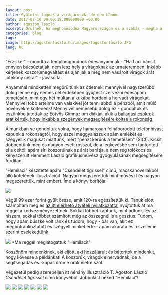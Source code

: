 ```yaml
---
layout: post
title: Gyűlölni fognak a virágárusok, de nem bánom
date: 2017-07-10 09:00:18.000000000 +00:00
author: agoston_laszlo
excerpt: Örülnék, ha meghonosodna Magyarországon ez a szokás - mégha a saját rokonaim kérdőre is vontak érte. Lehet, hogy a hagyomány ellen van, de nagyszerű az eredmény.
categories: blog
tags: 
image: http://agostonlaszlo.hu/images/tagostonlaszlo.JPG
lang: hu
---
```

"Erzsike!" - mondta a templomgondnok édesanyámnak - "Ha Laci bácsit ennyien búcsúztatják, nem lesz hely a virágoknak az urnateremben. Inkább kérjenek koszorúmegváltást és ajánlják a meg nem vásárolt virágok árát jótékony célra!" - javasolta.

Anyámmal mindketten megörültünk az ötletnek: mennyivel nagyszerűbb dolog lenne egy nemes cél érdekében gyűjtést szervezni édesapám temetésén, mint egy hét múltán a kukába hordani a hervadt virágokat. Mennyivel több értelme van valakivel jót tenni abból a pénzből, amit múló növényekre költenénk! Mennyivel nemesebb dolog ez - gondoltuk és eszünkbe jutottak az Eötvös Gimnázium diákjai, akik [a ballagási csokrok árát kérték, hogy inkább a szegények megsegítésére költse a rokonság.](http://hvg.hu/elet/20170427_Meno_otlettel_alltak_elo_a_ballago_diakok)

Álmunkban se gondoltuk volna, hogy hamarosan felháborodott telefonhívást kapunk a rokonságtól, hogy ezzel meggyalázzuk apám emlékét és szégyellik magukat miattunk, mert "pénzt kérünk a temetésen" (SIC!). Kicsit döbbentünk meg és nagyon esett rosszul, de a legkevésbé sem tántorított el a céltól: apám síri koszorúinak az árát barátja, a nem rég tolókocsiba kényszerült Hemmert László grafikusművész gyógyulásának megsegítésére fordítani.

"Hemilaci" készítette apám "Csendélet tigrissel" című, macskanovellákból álló kötetének illusztrációit. Nagyon megszerettük mint művészt és nagyon megszerettük, mint embert. Íme a könyv borítója:

![](http://agostonlaszlo.hu/images/hemmert3.jpg)

Végül 99 ezer forint gyűlt össze, amit 120-ra egészítettük ki. Tanuk előtt számoltam meg és [az itt elérhető átvételi nyilatkozattal](http://agostonlaszlo.hu/images/hemmert2.jpg) nyújtottuk át ma reggel a kedvezményezettnek. Sokkal többet kaptunk, mint adtunk. És azt hiszem, sokkal többet számított még az összegnél is a gesztus. Tudom, hogy apám büszke volt ránk és tudom, hogy - bár van, akit ez megbotránkoztatott és szégyell minket érte - apám akarata és a szelleme szerint cselekedtünk.

![](http://agostonlaszlo.hu/images/hemmertlaci.jpg)
*Ma reggel meglátogattuk "Hemilacit"

Köszönöm mindenkinek, aki eljött, aki hozzájárult és bátorítok mindenkit, hogy kövesse a példánkat! A koszorúk, virágok elhervadnak, de a segítségadás és -kapás öröme örök életre szól. 

Végezetül pedig szerepeljen itt néhány illusztráció T. Ágoston László *Csendélet tigrissel* című könyvéből. Jobbulást neked "Hemilaci"!

![](http://agostonlaszlo.hu/images/hemmert4.jpg)
![](http://agostonlaszlo.hu/images/hemmert5.jpg)
![](http://agostonlaszlo.hu/images/hemmert6.jpg)
![](http://agostonlaszlo.hu/images/hemmert7.jpg)
![](http://agostonlaszlo.hu/images/hemmert8.jpg)
![](http://agostonlaszlo.hu/images/hemmert9.jpg)
![](http://agostonlaszlo.hu/images/hemmert10.jpg)


